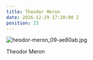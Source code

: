 ```yaml
---
title: Theodor Meron
date: 2016-12-29 17:20:00 Z
position: 23
---
```


![heodor-meron_09-ae80ab.jpg](/uploads/heodor-meron_09-ae80ab.jpg)

Theodor Meron